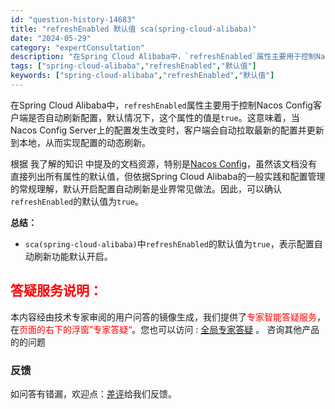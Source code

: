 ```yaml
---
id: "question-history-14683"
title: "refreshEnabled 默认值 sca(spring-cloud-alibaba)"
date: "2024-05-29"
category: "expertConsultation"
description: "在Spring Cloud Alibaba中，`refreshEnabled`属性主要用于控制Nacos Config客户端是否自动刷新配置，默认情况下，这个属性的值是`true`。这意味着，当Nacos Config Server上的配置发生改变时，客户端会自动拉取最新的配置并更新到本地，从而实现"
tags: ["spring-cloud-alibaba","refreshEnabled","默认值"]
keywords: ["spring-cloud-alibaba","refreshEnabled","默认值"]
---
```


在Spring Cloud Alibaba中，`refreshEnabled`属性主要用于控制Nacos Config客户端是否自动刷新配置，默认情况下，这个属性的值是`true`。这意味着，当Nacos Config Server上的配置发生改变时，客户端会自动拉取最新的配置并更新到本地，从而实现配置的动态刷新。

根据 我了解的知识 中提及的文档资源，特别是[Nacos Config](https://github.com/spring-cloud-incubator/spring-cloud-alibaba/wiki/Nacos-config)，虽然该文档没有直接列出所有属性的默认值，但依据Spring Cloud Alibaba的一般实践和配置管理的常规理解，默认开启配置自动刷新是业界常见做法。因此，可以确认`refreshEnabled`的默认值为`true`。

**总结：**
- `sca(spring-cloud-alibaba)`中`refreshEnabled`的默认值为`true`，表示配置自动刷新功能默认开启。
## <font color="#FF0000">答疑服务说明：</font> 

本内容经由技术专家审阅的用户问答的镜像生成，我们提供了<font color="#FF0000">专家智能答疑服务</font>，在<font color="#FF0000">页面的右下的浮窗”专家答疑“</font>。您也可以访问 : [全局专家答疑](https://opensource.alibaba.com/chatBot) 。 咨询其他产品的的问题

### 反馈
如问答有错漏，欢迎点：[差评](https://ai.nacos.io/user/feedbackByEnhancerGradePOJOID?enhancerGradePOJOId=14734)给我们反馈。
